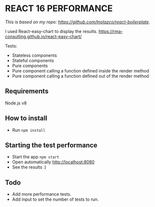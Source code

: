 # REACT 16 PERFORMANCE

*This is based on my repo: https://github.com/lnolazco/react-boilerplate*.

I used React-easy-chart to display the results.
https://rma-consulting.github.io/react-easy-chart/

Tests:
- Stateless components
- Stateful components
- Pure components
- Pure component calling a function defined inside the render method
- Pure component calling a function defined out of the render method

## Requirements
Node.js v8

## How to install
- Run `npm install`

## Starting the test performance
- Start the app `npm start`
- Open automatically [http://localhost:8080](http://localhost:8080)
- See the results :)

## Todo
- Add more performance tests.
- Add input to set the number of tests to run.
